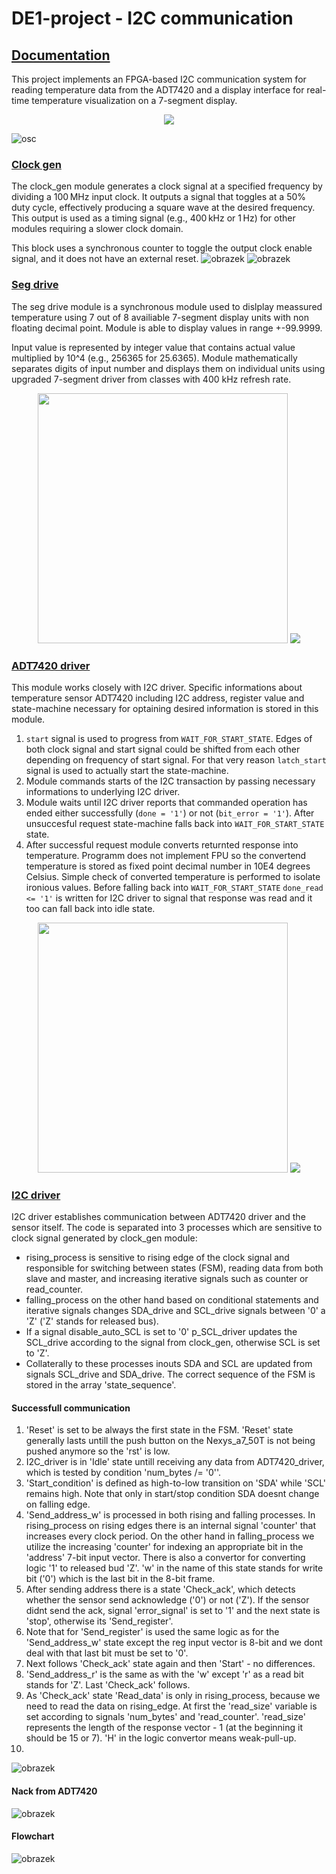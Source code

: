 # DE1-project - I2C communication

## [Documentation](https://github.com/Haismd03/de1-project/blob/main/src/sources_1/top_level.vhd)
This project implements an FPGA-based I2C communication system for reading temperature data from the ADT7420 and a display interface for real-time temperature visualization on a 7-segment display.

<p align="center">
  <img src="img/TOP_LEVEL.png">
</p>

![osc](img/scope_funkcni.png)

### [Clock gen](https://github.com/Haismd03/de1-project/blob/main/src/sources_1/clock_gen.vhd)
The clock_gen module generates a clock signal at a specified frequency by dividing a 100 MHz input clock. It outputs a signal that toggles at a 50% duty cycle, effectively producing a square wave at the desired frequency. This output is used as a timing signal (e.g., 400 kHz or 1 Hz) for other modules requiring a slower clock domain.

This block uses a synchronous counter to toggle the output clock enable signal, and it does not have an external reset.
![obrazek](https://github.com/user-attachments/assets/a21dc6ec-d4ab-461e-a6ac-ef1ee7049a47)
![obrazek](https://github.com/user-attachments/assets/d9391c38-287d-4947-aad5-8336646387ec)

### [Seg drive](https://github.com/Haismd03/de1-project/blob/main/src/sources_1/seg_drive.vhd)
The seg drive module is a synchronous module used to dislplay meassured temperature using 7 out of 8 availiable 7-segment display units with non floating decimal point. Module is able to display values in range +-99.9999. 

Input value is represented by integer value that contains actual value multiplied by 10^4 (e.g., 256365 for 25.6365). Module mathematically separates digits of input number and displays them on individual units using upgraded 7-segment driver from classes with 400 kHz refresh rate.
<p align="center">
  <img src="/img/SEG_DRIVE.png" width="400">
  <img src="/img/Segment_simulation.png">
</p>


### [ADT7420 driver](https://github.com/Haismd03/de1-project/blob/main/src/sources_1/ADT7420_driver.vhd)
This module works closely with I2C driver. Specific informations about temperature sensor ADT7420 including I2C address, register value and state-machine necessary for optaining desired information is stored in this module. 

1. `start` signal is used to progress from `WAIT_FOR_START_STATE`. Edges of both clock signal and start signal could be shifted from each other depending on frequency of start signal. For that very reason `latch_start` signal is used to actually start the state-machine.
1. Module commands starts of the I2C transaction by passing necessary informations to underlying I2C driver. 
1. Module waits until I2C driver reports that commanded operation has ended either successfully (`done = '1'`) or not (`bit_error = '1'`). After unsuccesful request state-machine falls back into `WAIT_FOR_START_STATE` state.
1. After successful request module converts returnted response into temperature. Programm does not implement FPU so the convertend temperature is stored as fixed point decimal number in 10E4 degrees Celsius. Simple check of converted temperature is performed to isolate ironious values. Before falling back into `WAIT_FOR_START_STATE` `done_read <= '1'` is written for I2C driver to signal that response was read and it too can fall back into idle state.

<p align="center">
  <img src="img/ADT7420_flow_chart.png" width="400">
  <img src="img/ADT7420_simulation.png">
</p>

### [I2C driver](https://github.com/Haismd03/de1-project/blob/main/src/sources_1/I2C_driver.vhd)
I2C driver establishes communication between ADT7420 driver and the sensor itself. The code is separated into 3 processes which are sensitive to clock signal generated by clock_gen module:
- rising_process is sensitive to rising edge of the clock signal and responsible for switching between states (FSM), reading data from both slave and master, and increasing iterative signals such as counter or read_counter.
- falling_process on the other hand based on conditional statements and iterative signals changes SDA_drive and SCL_drive signals between '0' a 'Z' ('Z' stands for released bus).
- If a signal disable_auto_SCL is set to '0' p_SCL_driver updates the SCL_drive according to the signal from clock_gen, otherwise SCL is set to 'Z'.
- Collaterally to these processes inouts SDA and SCL are updated from signals SCL_drive and SDA_drive.
The correct sequence of the FSM is stored in the array 'state_sequence'.

#### Successfull communication
1. 'Reset' is set to be always the first state in the FSM. 'Reset' state generally lasts untill the push button on the Nexys_a7_50T is not being pushed anymore so the 'rst' is low.
2. I2C_driver is in 'Idle' state untill receiving any data from ADT7420_driver, which is tested by condition 'num_bytes /= '0''.
3. 'Start_condition' is defined as  high-to-low transition on 'SDA' while 'SCL' remains high. Note that only in start/stop condition SDA doesnt change on falling edge.
4. 'Send_address_w' is processed in both rising and falling processes. In rising_process on rising edges there is an internal signal 'counter' that increases every clock period. On the other hand in falling_process we utilize the increasing 'counter' for indexing an appropriate bit in the 'address' 7-bit input vector. There is also a convertor for converting logic '1' to released bud 'Z'. 'w' in the name of this state stands for write bit ('0') which is the last bit in the 8-bit frame. 
5. After sending address there is a state 'Check_ack', which detects whether the sensor send acknowledge ('0') or not ('Z'). If the sensor didnt send the ack, signal 'error_signal' is set to '1' and the next state is 'stop', otherwise its 'Send_register'.
6. Note that for 'Send_register' is used the same logic as for the 'Send_address_w' state except the reg input vector is 8-bit and we dont deal with that last bit must be set to '0'.
7. Next follows 'Check_ack' state again and then 'Start' - no differences.
8. 'Send_address_r' is the same as with the 'w' except 'r' as a read bit stands for 'Z'. Last 'Check_ack' follows.
9. As 'Check_ack' state 'Read_data' is only in rising_process, because we need to read the data on rising_edge. At first the 'read_size' variable is set according to signals 'num_bytes' and 'read_counter'. 'read_size' represents the length of the response vector - 1 (at the beginning it should be 15 or 7). 'H' in the logic convertor means weak-pull-up.
10.  
![obrazek](img/I2C_simulation_part1.png)
#### Nack from ADT7420

![obrazek](img/I2C_simulation_part2.png)
#### Flowchart
![obrazek](img/I2C_driver_flowchart.drawio_light.png)


